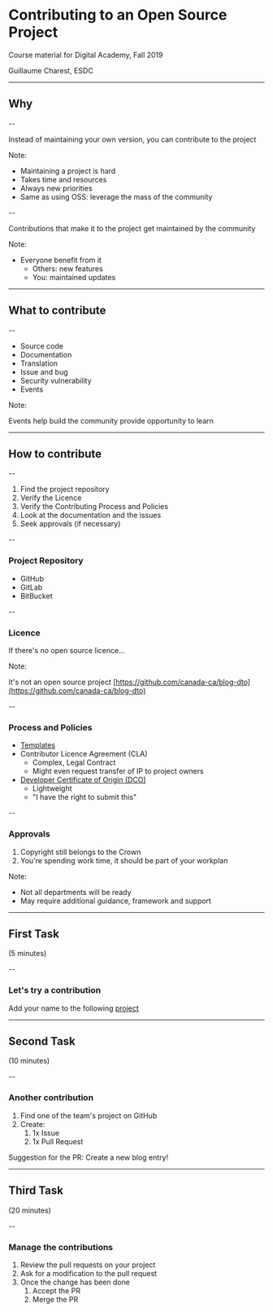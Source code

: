 # Contributing to an Open Source Project

Course material for Digital Academy, Fall 2019

Guillaume Charest, ESDC

<!--markdownlint-disable MD035-->

---

## Why

--

Instead of maintaining your own version, you can contribute to the project

Note:

* Maintaining a project is hard
* Takes time and resources
* Always new priorities
* Same as using OSS: leverage the mass of the community

--

Contributions that make it to the project get maintained by the community

Note:

* Everyone benefit from it
  * Others: new features
  * You: maintained updates

---

## What to contribute

--

* Source code
* Documentation
* Translation
* Issue and bug
* Security vulnerability
* Events

Note:

Events help build the community provide opportunity to learn

---

## How to contribute

--

1. Find the project repository
1. Verify the Licence
1. Verify the Contributing Process and Policies
1. Look at the documentation and the issues
1. Seek approvals (if necessary)

--

### Project Repository

* GitHub
* GitLab
* BitBucket

--

### Licence

If there's no open source licence...

Note:

It's not an open source project
[https://github.com/canada-ca/blog-dto](https://github.com/canada-ca/blog-dto)

--

### Process and Policies

* [Templates](https://help.github.com/en/github/building-a-strong-community/configuring-issue-templates-for-your-repository)
* Contributor Licence Agreement (CLA)
  * Complex, Legal Contract
  * Might even request transfer of IP to project owners
* [Developer Certificate of Origin (DCO)](https://developercertificate.org/)
  * Lightweight
  * "I have the right to submit this"

--

### Approvals

1. Copyright still belongs to the Crown
2. You're spending work time, it should be part of your workplan

Note:

* Not all departments will be ready
* May require additional guidance, framework and support

---

## First Task

(5 minutes)

--

### Let's try a contribution

Add your name to the following [project](https://github.com/sara-sabr/wall-mur)

---

## Second Task

(10 minutes)

--

### Another contribution

1. Find one of the team's project on GitHub
2. Create:
   1. 1x Issue
   2. 1x Pull Request

Suggestion for the PR: Create a new blog entry!

---

## Third Task

(20 minutes)

--

### Manage the contributions

1. Review the pull requests on your project
2. Ask for a modification to the pull request
3. Once the change has been done
   1. Accept the PR
   2. Merge the PR

<!--markdownlint-enable MD035-->
